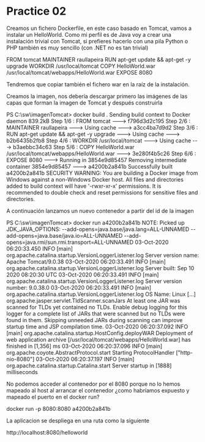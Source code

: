 # Practice 02

Creamos un fichero Dockerfile, en este caso basado en Tomcat, vamos a instalar un HelloWorld. Como mi perfil es de Java voy a crear una instalación trivial con Tomcat, si prefieres hacerlo con una pila Python o PHP también es muy sencillo (con .NET no es tan trivial)

FROM tomcat
MAINTAINER raullapeira
RUN apt-get update && apt-get -y upgrade
WORKDIR /usr/local/tomcat
COPY HelloWorld.war /usr/local/tomcat/webapps/HelloWorld.war
EXPOSE 8080

Tendremos que copiar también el fichero war en la raíz de la instalación. 



Creamos la imagen, nos debería descargar primero las imágenes de las capas que forman la imagen de Tomcat y después construirla

PS C:\sw\imagenTomcat> docker build .
Sending build context to Docker daemon  839.2kB
Step 1/6 : FROM tomcat
 ---> f796d3d2c195
Step 2/6 : MAINTAINER raullapeira
 ---> Using cache
 ---> a3cc4ba7d9d2
Step 3/6 : RUN apt-get update && apt-get -y upgrade
 ---> Using cache
 ---> b2b6435b2fb8
Step 4/6 : WORKDIR /usr/local/tomcat
 ---> Using cache
 ---> b3aebbc34c63
Step 5/6 : COPY HelloWorld.war /usr/local/tomcat/webapps/HelloWorld.war
 ---> 3e280f4b5c26
Step 6/6 : EXPOSE 8080
 ---> Running in 3854e9d85457
Removing intermediate container 3854e9d85457
 ---> a4200b2a841b
Successfully built a4200b2a841b
SECURITY WARNING: You are building a Docker image from Windows against a non-Windows Docker host. All files and directories added to build context will have '-rwxr-xr-x' permissions. It is recommended to double check and reset permissions for sensitive files and directories.

A continuación lanzamos un nuevo contenedor a partir del id de la imagen

PS C:\sw\imagenTomcat> docker run a4200b2a841b
NOTE: Picked up JDK_JAVA_OPTIONS:  --add-opens=java.base/java.lang=ALL-UNNAMED --add-opens=java.base/java.io=ALL-UNNAMED --add-opens=java.rmi/sun.rmi.transport=ALL-UNNAMED
03-Oct-2020 06:20:33.450 INFO [main] org.apache.catalina.startup.VersionLoggerListener.log Server version name:   Apache Tomcat/9.0.38
03-Oct-2020 06:20:33.491 INFO [main] org.apache.catalina.startup.VersionLoggerListener.log Server built:          Sep 10 2020 08:20:30 UTC
03-Oct-2020 06:20:33.491 INFO [main] org.apache.catalina.startup.VersionLoggerListener.log Server version number: 9.0.38.0
03-Oct-2020 06:20:33.491 INFO [main] org.apache.catalina.startup.VersionLoggerListener.log OS Name:               Linux
[...]
org.apache.jasper.servlet.TldScanner.scanJars At least one JAR was scanned for TLDs yet contained no TLDs. Enable debug logging for this logger for a complete list of JARs that were scanned but no TLDs were found in them. Skipping unneeded JARs during scanning can improve startup time and JSP compilation time.
03-Oct-2020 06:20:37.092 INFO [main] org.apache.catalina.startup.HostConfig.deployWAR Deployment of web application archive [/usr/local/tomcat/webapps/HelloWorld.war] has finished in [1,356] ms
03-Oct-2020 06:20:37.096 INFO [main] org.apache.coyote.AbstractProtocol.start Starting ProtocolHandler ["http-nio-8080"]
03-Oct-2020 06:20:37.197 INFO [main] org.apache.catalina.startup.Catalina.start Server startup in [1888] milliseconds


No podemos acceder al contenedor por el 8080 porque no lo hemos mapeado al host al arrancar el contenedor ¿como habríamos expuesto y mapeado el puerto en el docker run?


docker run -p 8080:8080 a4200b2a841b

La aplicacion se despliega en una ruta como la siguiente

http://localhost:8080/helloworld 
